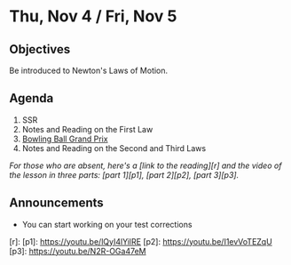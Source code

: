 Thu, Nov 4 / Fri, Nov 5
=====================  
  
Objectives  
------------  
Be introduced to Newton's Laws of Motion.  
  
Agenda    
---------    

1. SSR
2. Notes and Reading on the First Law
3. [Bowling Ball Grand Prix][gp]
4. Notes and Reading on the Second and Third Laws

*For those who are absent, here's a [link to the reading][r] and the video of the lesson in three parts: [part 1][p1], [part 2][p2], [part 3][p3].*

Announcements 
 -------------  
- You can start working on your test corrections

[gp]: https://avon.schoology.com/assignment/5433745351/
[r]: 
[p1]: https://youtu.be/lQyI4lYilRE
[p2]: https://youtu.be/I1evVoTEZqU
[p3]: https://youtu.be/N2R-OGa47eM
<!--stackedit_data:
eyJoaXN0b3J5IjpbLTE2MzA4NTYzMjMsLTE2MDczMTcxNjcsLT
E4NjMxNzI5NzksMTE3NTg2OTUyMiw1NDY1NzA5NDEsLTEzNjc1
MjQ3NjYsMTgzNDYwODg1NywyMTQxNjc0ODIzLDc4NDAxODcyLD
U3NjY5MTA3MywtMTM2MzI2Nzc2MywtMjE0NjY1MjExNiwxNDU3
MDkzNDIyLC0yMDEyOTAwMzU1LC0xNDY2OTc2NiwtOTg2NjkzNz
k3LC0yMDA0NzA1MDk4LC0xNzc2Nzg3OTM3LC0zNDQzMjY5NTks
MjA0MzczMjM4MV19
-->